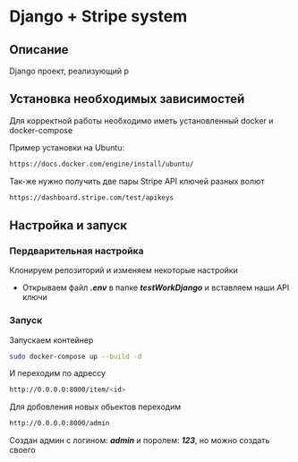# Django + Stripe system

## Описание

Django проект, реализующий р

## Установка необходимых зависимостей

Для корректной работы необходимо иметь установленный docker и docker-compose

Пример установки на Ubuntu:
```sh
https://docs.docker.com/engine/install/ubuntu/
```
Так-же нужно получить две пары Stripe API ключей разных волют
```sh
https://dashboard.stripe.com/test/apikeys
```

## Настройка и запуск
### Пердварительная настройка
Клонируем репозиторий и изменяем некоторые настройки
- Открываем файл ***.env*** в папке ***testWorkDjango*** и вставляем наши API ключи
### Запуск
Запускаем контейнер
```sh
sudo docker-compose up --build -d
```
И переходим по адрессу 
```sh
http://0.0.0.0:8000/item/<id>
```

Для добовления новых обьектов переходим 
```sh
http://0.0.0.0:8000/admin
```
Создан админ с логином: ***admin*** и поролем: ***123***, но можно создать своего

